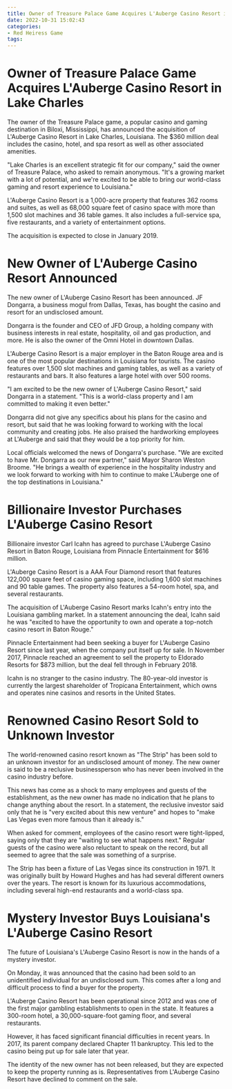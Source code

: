 ```yaml
---
title: Owner of Treasure Palace Game Acquires L'Auberge Casino Resort in Lake Charles
date: 2022-10-31 15:02:43
categories:
- Red Heiress Game
tags:
---
```



#  Owner of Treasure Palace Game Acquires L'Auberge Casino Resort in Lake Charles

The owner of the Treasure Palace game, a popular casino and gaming destination in Biloxi, Mississippi, has announced the acquisition of L'Auberge Casino Resort in Lake Charles, Louisiana. The $360 million deal includes the casino, hotel, and spa resort as well as other associated amenities.

"Lake Charles is an excellent strategic fit for our company," said the owner of Treasure Palace, who asked to remain anonymous. "It's a growing market with a lot of potential, and we're excited to be able to bring our world-class gaming and resort experience to Louisiana."

L'Auberge Casino Resort is a 1,000-acre property that features 362 rooms and suites, as well as 68,000 square feet of casino space with more than 1,500 slot machines and 36 table games. It also includes a full-service spa, five restaurants, and a variety of entertainment options.

The acquisition is expected to close in January 2019.

#  New Owner of L'Auberge Casino Resort Announced

The new owner of L'Auberge Casino Resort has been announced. JF Dongarra, a business mogul from Dallas, Texas, has bought the casino and resort for an undisclosed amount.

Dongarra is the founder and CEO of JFD Group, a holding company with business interests in real estate, hospitality, oil and gas production, and more. He is also the owner of the Omni Hotel in downtown Dallas.

L'Auberge Casino Resort is a major employer in the Baton Rouge area and is one of the most popular destinations in Louisiana for tourists. The casino features over 1,500 slot machines and gaming tables, as well as a variety of restaurants and bars. It also features a large hotel with over 500 rooms.

"I am excited to be the new owner of L'Auberge Casino Resort," said Dongarra in a statement. "This is a world-class property and I am committed to making it even better."

Dongarra did not give any specifics about his plans for the casino and resort, but said that he was looking forward to working with the local community and creating jobs. He also praised the hardworking employees at L'Auberge and said that they would be a top priority for him.

Local officials welcomed the news of Dongarra's purchase. "We are excited to have Mr. Dongarra as our new partner," said Mayor Sharon Weston Broome. "He brings a wealth of experience in the hospitality industry and we look forward to working with him to continue to make L'Auberge one of the top destinations in Louisiana."

#  Billionaire Investor Purchases L'Auberge Casino Resort

Billionaire investor Carl Icahn has agreed to purchase L'Auberge Casino Resort in Baton Rouge, Louisiana from Pinnacle Entertainment for $616 million.

L'Auberge Casino Resort is a AAA Four Diamond resort that features 122,000 square feet of casino gaming space, including 1,600 slot machines and 90 table games. The property also features a 54-room hotel, spa, and several restaurants.

The acquisition of L'Auberge Casino Resort marks Icahn's entry into the Louisiana gambling market. In a statement announcing the deal, Icahn said he was "excited to have the opportunity to own and operate a top-notch casino resort in Baton Rouge."

Pinnacle Entertainment had been seeking a buyer for L'Auberge Casino Resort since last year, when the company put itself up for sale. In November 2017, Pinnacle reached an agreement to sell the property to Eldorado Resorts for $873 million, but the deal fell through in February 2018.

Icahn is no stranger to the casino industry. The 80-year-old investor is currently the largest shareholder of Tropicana Entertainment, which owns and operates nine casinos and resorts in the United States.

#  Renowned Casino Resort Sold to Unknown Investor

The world-renowned casino resort known as "The Strip" has been sold to an unknown investor for an undisclosed amount of money. The new owner is said to be a reclusive businessperson who has never been involved in the casino industry before.

This news has come as a shock to many employees and guests of the establishment, as the new owner has made no indication that he plans to change anything about the resort. In a statement, the reclusive investor said only that he is "very excited about this new venture" and hopes to "make Las Vegas even more famous than it already is."

When asked for comment, employees of the casino resort were tight-lipped, saying only that they are "waiting to see what happens next." Regular guests of the casino were also reluctant to speak on the record, but all seemed to agree that the sale was something of a surprise.

The Strip has been a fixture of Las Vegas since its construction in 1971. It was originally built by Howard Hughes and has had several different owners over the years. The resort is known for its luxurious accommodations, including several high-end restaurants and a world-class spa.

#  Mystery Investor Buys Louisiana's L'Auberge Casino Resort

The future of Louisiana's L'Auberge Casino Resort is now in the hands of a mystery investor.

On Monday, it was announced that the casino had been sold to an unidentified individual for an undisclosed sum. This comes after a long and difficult process to find a buyer for the property.

L'Auberge Casino Resort has been operational since 2012 and was one of the first major gambling establishments to open in the state. It features a 300-room hotel, a 30,000-square-foot gaming floor, and several restaurants.

However, it has faced significant financial difficulties in recent years. In 2017, its parent company declared Chapter 11 bankruptcy. This led to the casino being put up for sale later that year.

The identity of the new owner has not been released, but they are expected to keep the property running as is. Representatives from L'Auberge Casino Resort have declined to comment on the sale.